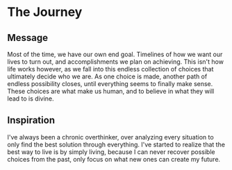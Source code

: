 # The Journey
## Message

Most of the time, we have our own end goal. Timelines of how we want our lives to turn out, and accomplishments we plan on achieving. This isn't how life works however, as we fall into this endless collection of choices that ultimately decide who we are. As one choice is made, another path of endless possibility closes, until everything seems to finally make sense. These choices are what make us human, and to believe in what they will lead to is divine.

## Inspiration

I've always been a chronic overthinker, over analyzing every situation to only find the best solution through everything. I've started to realize that the best way to live is by simply living, because I can never recover possible choices from the past, only focus on what new ones can create my future.